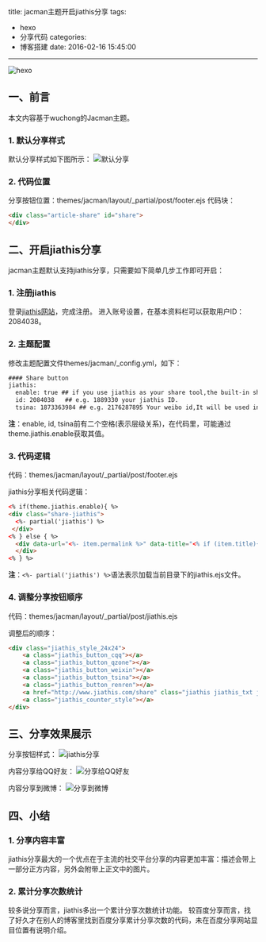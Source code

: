 title: jacman主题开启jiathis分享
tags:
  - hexo
  - 分享代码
categories:
  - 博客搭建
date: 2016-02-16 15:45:00
---

<img src="/asserts/images/logo/hexo.png" title="hexo" class="img-logo img-center" />


## 一、前言
本文内容基于wuchong的Jacman主题。

### 1. 默认分享样式
默认分享样式如下图所示：
![默认分享](http://7xkl4i.com1.z0.glb.clouddn.com/hexo-jacman-default-share.png)

### 2. 代码位置
分享按钮位置：themes/jacman/layout/_partial/post/footer.ejs
代码块：
``` html
<div class="article-share" id="share">
</div>
```


## 二、开启jiathis分享
jacman主题默认支持jiathis分享，只需要如下简单几步工作即可开启：

### 1. 注册jiathis
登录[jiathis网站](http://www.jiathis.com/)，完成注册。
进入账号设置，在基本资料栏可以获取用户ID：2084038。

### 2. 主题配置
修改主题配置文件themes/jacman/_config.yml，如下：

``` txt
#### Share button
jiathis:
  enable: true ## if you use jiathis as your share tool,the built-in share tool won't be display.
  id: 2084038   ## e.g. 1889330 your jiathis ID.
  tsina: 1873363984 ## e.g. 2176287895 Your weibo id,It will be used in share button.
```

**注**：enable, id, tsina前有二个空格(表示层级关系)，在代码里，可能通过theme.jiathis.enable获取其值。

### 3. 代码逻辑
代码：themes/jacman/layout/_partial/post/footer.ejs

jiathis分享相关代码逻辑：
``` html
<% if(theme.jiathis.enable){ %>
<div class="share-jiathis">
  <%- partial('jiathis') %>
 </div>
<% } else { %>
  <div data-url="<%- item.permalink %>" data-title="<% if (item.title){ %><%= item.title %> | <% } %><%= config.title %>" data-tsina="<%= theme.author.tsina %>" class="share clearfix">
  </div>
<% } %>
```

**注**：`<%- partial('jiathis') %>`语法表示加载当前目录下的jiathis.ejs文件。

### 4. 调整分享按钮顺序
代码：themes/jacman/layout/_partial/post/jiathis.ejs

调整后的顺序：
``` html
<div class="jiathis_style_24x24">
    <a class="jiathis_button_cqq"></a>
    <a class="jiathis_button_qzone"></a>
    <a class="jiathis_button_weixin"></a>
    <a class="jiathis_button_tsina"></a>
    <a class="jiathis_button_renren"></a>
    <a href="http://www.jiathis.com/share" class="jiathis jiathis_txt jtico jtico_jiathis" target="_blank"></a>
    <a class="jiathis_counter_style"></a>
</div>
```


## 三、分享效果展示
分享按钮样式：
![jiathis分享](http://7xkl4i.com1.z0.glb.clouddn.com/hexo-jacman-jiathis-share.png)

内容分享给QQ好友：
![分享给QQ好友](http://7xkl4i.com1.z0.glb.clouddn.com/hexo-jacman-jiathis-share-qq.png)

内容分享到微博：
![分享到微博](http://7xkl4i.com1.z0.glb.clouddn.com/hexo-jacman-jiathis-share-weibo.png)


## 四、小结

### 1. 分享内容丰富
jiathis分享最大的一个优点在于主流的社交平台分享的内容更加丰富：描述会带上一部分正方内容，另外会附带上正文中的图片。

### 2. 累计分享次数统计
较多说分享而言，jiathis多出一个累计分享次数统计功能。
较百度分享而言，找了好久才在别人的博客里找到百度分享累计分享次数的代码，未在百度分享网站显目位置有说明介绍。
